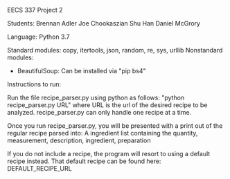 EECS 337 Project 2

Students:
Brennan Adler
Joe Chookaszian
Shu Han
Daniel McGrory

Language: Python 3.7

Standard modules: copy, itertools, json, random, re, sys, urllib
Nonstandard modules:
 - BeautifulSoup: Can be installed via "pip bs4"

Instructions to run:

Run the file recipe_parser.py using python as follows:
"python recipe_parser.py URL"
where URL is the url of the desired recipe to be analyzed. recipe_parser.py can only handle one recipe at a time.

Once you run recipe_parser.py, you will be presented with a print out of the regular recipe parsed into:
A ingredient list containing the quantity, measurement, description, ingredient, preparation

If you do not include a recipe, the program will resort to using a default recipe instead.
That default recipe can be found here: DEFAULT_RECIPE_URL